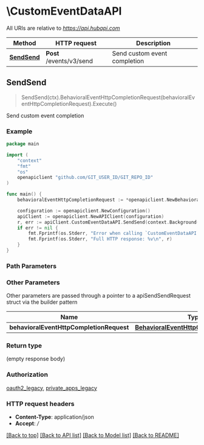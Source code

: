 # \CustomEventDataAPI

All URIs are relative to *https://api.hubapi.com*

Method | HTTP request | Description
------------- | ------------- | -------------
[**SendSend**](CustomEventDataAPI.md#SendSend) | **Post** /events/v3/send | Send custom event completion



## SendSend

> SendSend(ctx).BehavioralEventHttpCompletionRequest(behavioralEventHttpCompletionRequest).Execute()

Send custom event completion



### Example

```go
package main

import (
	"context"
	"fmt"
	"os"
	openapiclient "github.com/GIT_USER_ID/GIT_REPO_ID"
)

func main() {
	behavioralEventHttpCompletionRequest := *openapiclient.NewBehavioralEventHttpCompletionRequest("EventName_example") // BehavioralEventHttpCompletionRequest | 

	configuration := openapiclient.NewConfiguration()
	apiClient := openapiclient.NewAPIClient(configuration)
	r, err := apiClient.CustomEventDataAPI.SendSend(context.Background()).BehavioralEventHttpCompletionRequest(behavioralEventHttpCompletionRequest).Execute()
	if err != nil {
		fmt.Fprintf(os.Stderr, "Error when calling `CustomEventDataAPI.SendSend``: %v\n", err)
		fmt.Fprintf(os.Stderr, "Full HTTP response: %v\n", r)
	}
}
```

### Path Parameters



### Other Parameters

Other parameters are passed through a pointer to a apiSendSendRequest struct via the builder pattern


Name | Type | Description  | Notes
------------- | ------------- | ------------- | -------------
 **behavioralEventHttpCompletionRequest** | [**BehavioralEventHttpCompletionRequest**](BehavioralEventHttpCompletionRequest.md) |  | 

### Return type

 (empty response body)

### Authorization

[oauth2_legacy](../README.md#oauth2_legacy), [private_apps_legacy](../README.md#private_apps_legacy)

### HTTP request headers

- **Content-Type**: application/json
- **Accept**: */*

[[Back to top]](#) [[Back to API list]](../README.md#documentation-for-api-endpoints)
[[Back to Model list]](../README.md#documentation-for-models)
[[Back to README]](../README.md)

